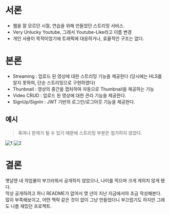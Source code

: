 # 서론
- 웹을 잘 모르던 시절, 연습을 위해 만들었던 스트리밍 서비스.
- Very Unlucky Youtube, 그래서 Youtube-Like라고 이름 변경
- 개인 사용이 목적이었기에 트래픽에 대응하거나, 효율적인 구조는 없다.

# 본론
- Streaming : 업로드 된 영상에 대한 스트리밍 기능을 제공한다 (당시에는 HLS를 알지 못하여, 단순 스트리밍으로 구현하였다)
- Thunbnail : 영상의 중간을 캡처하여 자동으로 Thumbnail을 제공하는 기능
- Video CRUD : 업로드 된 영상에 대한 관리 기능을 제공한다.
- SignUp/SignIn : JWT 기반의 로그인/로그아웃 기능을 제공한다.

## 예시
> 혹여나 문제가 될 수 있기 때문에 스트리밍 부분은 첨가하지 않았다.
> 
![1](https://github.com/user-attachments/assets/b06c0a2c-426c-465b-9176-f1b794055650)
![2](https://github.com/user-attachments/assets/7e31ffb8-c4ec-4eef-86a1-ec55b590a68b)


# 결론
옛날엔 내 작업물이 부끄러워서 공개하지 않았으나, 나이를 먹으며 크게 게의치 않게 됐다. <br>
막상 공개하려고 하니 README가 없어서 몆 년이 지난 지금에서야 조금 작성해본다. <br>
많이 부족해보이고, 어떤 맥락 같은 것이 없이 그냥 만들었더니 부끄럽기도 하지만 그래도 나름 재밌던 프로젝트.
